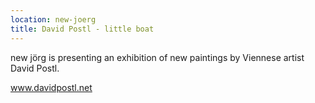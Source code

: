 ```yaml
---
location: new-joerg
title: David Postl - little boat
---
```

new jörg is presenting an exhibition of new paintings by Viennese artist David Postl.

www.davidpostl.net